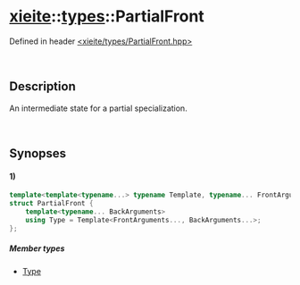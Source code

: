 # [xieite](../xieite.md)\:\:[types](../types.md)\:\:PartialFront
Defined in header [<xieite/types/PartialFront.hpp>](../../include/xieite/types/PartialFront.hpp)

&nbsp;

## Description
An intermediate state for a partial specialization.

&nbsp;

## Synopses
#### 1)
```cpp
template<template<typename...> typename Template, typename... FrontArguments>
struct PartialFront {
    template<typename... BackArguments>
    using Type = Template<FrontArguments..., BackArguments...>;
};
```
##### Member types
- [Type](./PartialFront/1/Type.md)
